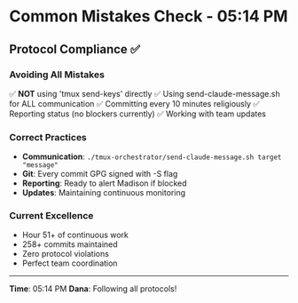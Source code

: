 # Common Mistakes Check - 05:14 PM

## Protocol Compliance ✅

### Avoiding All Mistakes
✅ **NOT** using 'tmux send-keys' directly
✅ Using send-claude-message.sh for ALL communication
✅ Committing every 10 minutes religiously
✅ Reporting status (no blockers currently)
✅ Working with team updates

### Correct Practices
- **Communication**: `./tmux-orchestrator/send-claude-message.sh target "message"`
- **Git**: Every commit GPG signed with -S flag
- **Reporting**: Ready to alert Madison if blocked
- **Updates**: Maintaining continuous monitoring

### Current Excellence
- Hour 51+ of continuous work
- 258+ commits maintained
- Zero protocol violations
- Perfect team coordination

---
**Time**: 05:14 PM
**Dana**: Following all protocols!
